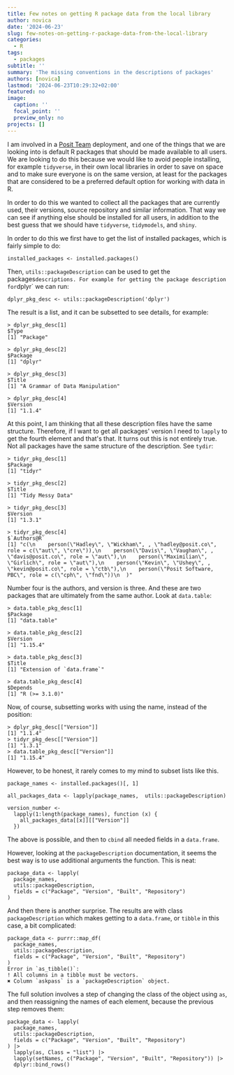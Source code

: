 ```yaml
---
title: Few notes on getting R package data from the local library
author: novica
date: '2024-06-23'
slug: few-notes-on-getting-r-package-data-from-the-local-library
categories:
  - R
tags: 
  - packages
subtitle: ''
summary: 'The missing conventions in the descriptions of packages'
authors: [novica]
lastmod: '2024-06-23T10:29:32+02:00'
featured: no
image:
  caption: ''
  focal_point: ''
  preview_only: no
projects: []
---
```


I am involved in a [Posit Team](https://posit.co/products/enterprise/team/) 
deployment, and one of the things that we are looking into is default R packages
that should be made available to all users. We are looking to do this because we
would like to avoid people installing, for example `tidyverse`, in their own local
libraries in order to save on space and to make sure everyone is on the same 
version, at least for the packages that are considered to be a preferred 
default option for working with data in R.

In order to do this we wanted to collect all the packages that are currently
used, their versions, source repository and similar information.  That way we 
can see if anything else should be installed for all users,  in addition to the 
best guess that we should have `tidyverse`, `tidymodels`, and `shiny`.

In order to do this we first have to get the list of installed packages, which
is fairly simple to do:

```
installed_packages <- installed.packages()
```

Then, `utils::packageDescription` can be used to get the packages` descriptions.
For example for getting the package description for `dplyr` we can run:

```
dplyr_pkg_desc <- utils::packageDescription('dplyr')
```

The result is a list, and it can be subsetted to see details, for example:

```
> dplyr_pkg_desc[1]
$Type
[1] "Package"

> dplyr_pkg_desc[2]
$Package
[1] "dplyr"

> dplyr_pkg_desc[3]
$Title
[1] "A Grammar of Data Manipulation"

> dplyr_pkg_desc[4]
$Version
[1] "1.1.4"
```

At this point, I am thinking that all these description files have the same
structure. Therefore, if I want to get all packages' version I need to `lapply` to
get the fourth element and that's that. It turns out this is not entirely true.
Not all packages have the same structure of the description. See `tydir`:

```
> tidyr_pkg_desc[1]
$Package
[1] "tidyr"

> tidyr_pkg_desc[2]
$Title
[1] "Tidy Messy Data"

> tidyr_pkg_desc[3]
$Version
[1] "1.3.1"

> tidyr_pkg_desc[4]
$`Authors@R`
[1] "c(\n    person(\"Hadley\", \"Wickham\", , \"hadley@posit.co\", role = c(\"aut\", \"cre\")),\n    person(\"Davis\", \"Vaughan\", , \"davis@posit.co\", role = \"aut\"),\n    person(\"Maximilian\", \"Girlich\", role = \"aut\"),\n    person(\"Kevin\", \"Ushey\", , \"kevin@posit.co\", role = \"ctb\"),\n    person(\"Posit Software, PBC\", role = c(\"cph\", \"fnd\"))\n  )"
```

Number four is the authors, and version is three. And these are two packages that
are ultimately from the same author. Look at `data.table`:

```
> data.table_pkg_desc[1]
$Package
[1] "data.table"

> data.table_pkg_desc[2]
$Version
[1] "1.15.4"

> data.table_pkg_desc[3]
$Title
[1] "Extension of `data.frame`"

> data.table_pkg_desc[4]
$Depends
[1] "R (>= 3.1.0)"
```

Now, of course, subsetting works with using the name, instead of the position:

```
> dplyr_pkg_desc[["Version"]]
[1] "1.1.4"
> tidyr_pkg_desc[["Version"]]
[1] "1.3.1"
> data.table_pkg_desc[["Version"]]
[1] "1.15.4"
```

However, to be honest, it rarely comes to my mind to subset lists like this. 

```
package_names <- installed.packages()[, 1]

all_packages_data <- lapply(package_names,  utils::packageDescription)

version_number <-
  lapply(1:length(package_names), function (x) {
    all_packages_data[[x]][["Version"]]
  })
```

The above is possible, and then to `cbind` all needed fields in a `data.frame`.

However, looking at the `packageDescription` documentation, it seems the best way 
is to use additional arguments the function. This is neat:

```
package_data <- lapply(
  package_names,
  utils::packageDescription,
  fields = c("Package", "Version", "Built", "Repository")
) 
```

And then there is another surprise. The results are with class
`packageDescription` which makes getting to a `data.frame`, or `tibble` in 
this case, a bit complicated:

```
package_data <- purrr::map_df(
  package_names,
  utils::packageDescription,
  fields = c("Package", "Version", "Built", "Repository")
) 
Error in `as_tibble()`:
! All columns in a tibble must be vectors.
✖ Column `askpass` is a `packageDescription` object.
```

The full solution involves a step of changing the class of the object using
`as`, and then reassigning the names of each element, because the previous step 
removes them:

```
package_data <- lapply(
  package_names,
  utils::packageDescription,
  fields = c("Package", "Version", "Built", "Repository")
) |> 
  lapply(as, Class = "list") |> 
  lapply(setNames, c("Package", "Version", "Built", "Repository")) |> 
  dplyr::bind_rows()
```

